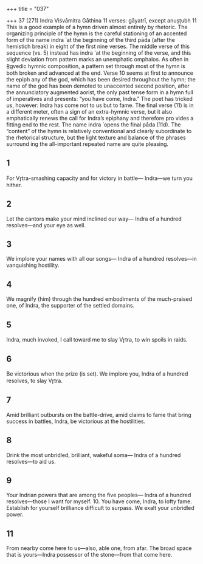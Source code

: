 +++
title = "037"

+++
37 (271) Indra
Viśvāmitra Gāthina
11 verses: gāyatrī, except anuṣṭubh 11
This is a good example of a hymn driven almost entirely by rhetoric. The organizing  principle of the hymn is the careful stationing of an accented form of the name indra ́ at the beginning of the third pāda (after the hemistich break) in eight of the first nine  verses. The middle verse of this sequence (vs. 5) instead has indra ́ at the beginning  of the verse, and this slight deviation from pattern marks an unemphatic omphalos.  As often in R̥gvedic hymnic composition, a pattern set through most of the hymn is  both broken and advanced at the end. Verse 10 seems at first to announce the epiph
any of the god, which has been desired throughout the hymn; the name of the god  has been demoted to unaccented second position, after the annunciatory augmented  aorist, the only past tense form in a hymn full of imperatives and presents: “you  have come, Indra.” The poet has tricked us, however: Indra has come not to us but  to fame. The final verse (11) is in a different meter, often a sign of an extra-hymnic  verse, but it also emphatically renews the call for Indra’s epiphany and therefore pro
vides a fitting end to the rest. The name indra ́ opens the final pāda (11d). The “content” of the hymn is relatively conventional and clearly subordinate to  the rhetorical structure, but the light texture and balance of the phrases surround ing the all-important repeated name are quite pleasing.
## 1
For Vr̥tra-smashing capacity and for victory in battle—
Indra—we turn you hither.
## 2
Let the cantors make your mind inclined our way—
Indra of a hundred resolves—and your eye as well.
## 3
We implore your names with all our songs—
Indra of a hundred resolves—in vanquishing hostility.
## 4
We magnify (him) through the hundred embodiments of the
much-praised one,
of Indra, the supporter of the settled domains.
## 5
Indra, much invoked, I call toward me to slay Vr̥tra,
to win spoils in raids.
## 6
Be victorious when the prize (is set). We implore you,
Indra of a hundred resolves, to slay Vr̥tra.
## 7
Amid brilliant outbursts on the battle-drive, amid claims to fame that  bring success in battles,
Indra, be victorious at the hostilities.
## 8
Drink the most unbridled, brilliant, wakeful soma—
Indra of a hundred resolves—to aid us.
## 9
Your Indrian powers that are among the five peoples—
Indra of a hundred resolves—those I want for myself. 10. You have come, Indra, to lofty fame. Establish for yourself brilliance  difficult to surpass.
We exalt your unbridled power.
## 11
From nearby come here to us—also, able one, from afar.
The broad space that is yours—Indra possessor of the stone—from  that come here.